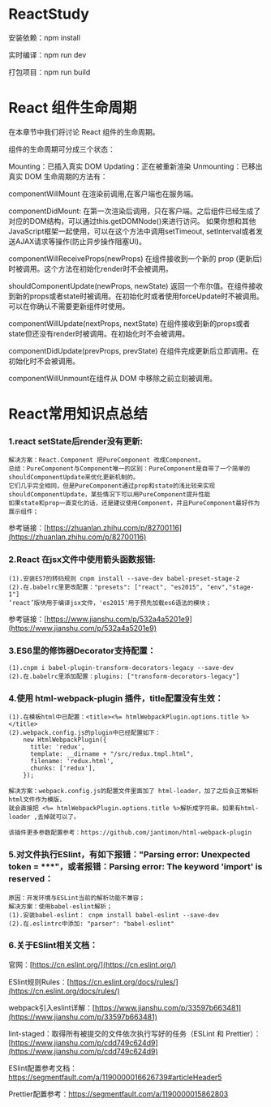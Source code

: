 # ReactStudy

安装依赖：npm install

实时编译：npm run dev

打包项目：npm run build

# React 组件生命周期
在本章节中我们将讨论 React 组件的生命周期。

组件的生命周期可分成三个状态：

Mounting：已插入真实 DOM
Updating：正在被重新渲染
Unmounting：已移出真实 DOM
生命周期的方法有：

componentWillMount 在渲染前调用,在客户端也在服务端。

componentDidMount: 在第一次渲染后调用，只在客户端。之后组件已经生成了对应的DOM结构，可以通过this.getDOMNode()来进行访问。 如果你想和其他JavaScript框架一起使用，可以在这个方法中调用setTimeout, setInterval或者发送AJAX请求等操作(防止异步操作阻塞UI)。

componentWillReceiveProps(newProps) 在组件接收到一个新的 prop (更新后)时被调用。这个方法在初始化render时不会被调用。

shouldComponentUpdate(newProps, newState) 返回一个布尔值。在组件接收到新的props或者state时被调用。在初始化时或者使用forceUpdate时不被调用。 
可以在你确认不需要更新组件时使用。

componentWillUpdate(nextProps, nextState) 在组件接收到新的props或者state但还没有render时被调用。在初始化时不会被调用。

componentDidUpdate(prevProps, prevState) 在组件完成更新后立即调用。在初始化时不会被调用。

componentWillUnmount在组件从 DOM 中移除之前立刻被调用。

# React常用知识点总结

### 1.react setState后render没有更新:
```
解决方案：React.Component 把PureComponent 改成Component。
总结：PureComponent与Component唯一的区别：PureComponent是自带了一个简单的shouldComponentUpdate来优化更新机制的。
它们几乎完全相同，但是PureComponent通过prop和state的浅比较来实现shouldComponentUpdate，某些情况下可以用PureComponent提升性能
如果state和prop一直变化的话，还是建议使用Component，并且PureComponent最好作为展示组件；
```
参考链接：[https://zhuanlan.zhihu.com/p/82700116](https://zhuanlan.zhihu.com/p/82700116)

### 2.React 在jsx文件中使用箭头函数报错:
```
(1).安装ES7的转码规则 cnpm install --save-dev babel-preset-stage-2
(2).在.babelrc里更改配置："presets": ["react", "es2015", "env","stage-1"]
‘react’版块用于编译jsx文件，'es2015'用于预先加载es6语法的模块；
```
参考链接：[https://www.jianshu.com/p/532a4a5201e9](https://www.jianshu.com/p/532a4a5201e9)

### 3.ES6里的修饰器Decorator支持配置：
```
(1).cnpm i babel-plugin-transform-decorators-legacy --save-dev
(2).在.babelrc里添加配置：plugins: ["transform-decorators-legacy"]
```

### 4.使用 html-webpack-plugin 插件，title配置没有生效：

```
(1).在模板html中已配置：<title><%= htmlWebpackPlugin.options.title %></title>
(2).webpack.config.js的plugin中已经配置如下：
    new HtmlWebpackPlugin({
      title: 'redux',
      template: __dirname + "/src/redux.tmpl.html",
      filename: 'redux.html',
      chunks: ['redux'],
    });
    
解决方案：webpack.config.js的配置文件里面加了 html-loader，加了之后会正常解析html文件作为模版，
就会直接把 <%= htmlWebpackPlugin.options.title %>解析成字符串。如果有html-loader ,去掉就可以了。

该插件更多参数配置参考：https://github.com/jantimon/html-webpack-plugin
```

### 5.对文件执行ESlint，有如下报错："Parsing error: Unexpected token = ***"，或者报错：Parsing error: The keyword 'import' is reserved：

```
原因：开发环境与ESLint当前的解析功能不兼容；
解决方案：使用babel-eslint解析；
(1).安装babel-eslint： cnpm install babel-eslint --save-dev
(2).在.eslintrc中添加: "parser": "babel-eslint"
```

### 6.关于ESlint相关文档：

官网：[https://cn.eslint.org/](https://cn.eslint.org/)

ESlint规则Rules：[https://cn.eslint.org/docs/rules/](https://cn.eslint.org/docs/rules/)

webpack引入eslint详解：[https://www.jianshu.com/p/33597b663481](https://www.jianshu.com/p/33597b663481)

lint-staged：取得所有被提交的文件依次执行写好的任务（ESLint 和 Prettier）：
[https://www.jianshu.com/p/cdd749c624d9](https://www.jianshu.com/p/cdd749c624d9)

ESlint配置参考文档：https://segmentfault.com/a/1190000016626739#articleHeader5

Prettier配置参考：https://segmentfault.com/a/1190000015862803